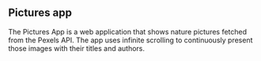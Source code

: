 ## Pictures app

The Pictures App is a web application that shows nature pictures fetched from the Pexels API.
The app uses infinite scrolling to continuously present those images with their titles and authors.